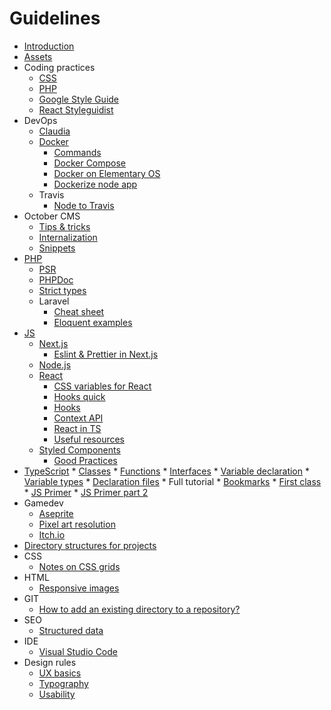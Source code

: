 # Guidelines

* [Introduction](README.md)
* [Assets](assets/README.md)
* Coding practices
    * [CSS](coding-practices/css.md)
    * [PHP](coding-practices/php.md)
    * [Google Style Guide](coding-practices/google-style-guide.md)
    * [React Styleguidist](coding-practices/react-styleguidist.md)
* DevOps
    * [Claudia](devops/claudia/README.md)
    * [Docker](devops/docker/README.md)
        * [Commands](devops/docker/commands.md)
        * [Docker Compose](devops/docker/docker-compose.md)
        * [Docker on Elementary OS](devops/docker/docker-on-elementary.md)
        * [Dockerize node app](devops/docker/dockerize-node-app.md)
    * Travis
        * [Node to Travis](devops/travis/node-to-aws.md)
* October CMS
    * [Tips & tricks](october-cms/README.md)
    * [Internalization](october-cms/l18n.md)
    * [Snippets](october-cms/snippets.md)
* [PHP](php/README.md)
    * [PSR](php/PSR.md)
    * [PHPDoc](php/PHPDoc.md)
    * [Strict types](php/strict-types.md)
    * Laravel
        * [Cheat sheet](php/laravel/README.md)
        * [Eloquent examples](php/laravel/eloquent.md)
* [JS](js/README.md)
    * [Next.js](js/Next.js/README.md)
        * [Eslint & Prettier in Next.js](js/Next.js/eslint-and-prettier.md)
    * [Node.js](js/Node.js/README.md)
    * [React](js/React/README.md)
        * [CSS variables for React](js/React/css-variables-for-react.md)
        * [Hooks quick](js/React/hooks-quick.md)
        * [Hooks](js/React/hooks.md)
        * [Context API](js/React/react-context-api.md)
        * [React in TS](js/React/react-in-ts.md)
        * [Useful resources](js/React/useful-resources.md)
    * [Styled Components](js/styled-components/README.md)
        * [Good Practices](js/styled-components/good-practices.md)
* [TypeScript](type-script/README.md) 
        * [Classes](type-script/classes.md)
        * [Functions](type-script/functions.md)
        * [Interfaces](type-script/interfaces.md)
        * [Variable declaration](type-script/variable-declaration.md)
        * [Variable types](/type-script/variable-types.md)
        * [Declaration files](type-script/declaration-files.md)
        * Full tutorial 
            * [Bookmarks](type-script/full-tutorial/BOOKMARKS.md)
            * [First class](type-script/full-tutorial/001-first-class.md)
            * [JS Primer](type-script/full-tutorial/002-js-primer.md)
            * [JS Primer part 2](ype-script/full-tutorial/003-js-primer-2.md)
* Gamedev
    * [Aseprite](gamedev/graphics/aseprite.md)
    * [Pixel art resolution](pixel-art-resolution.md)
    * [Itch.io](gamedev/itch.io/README.md)
* [Directory structures for projects](directory-structures/README.md)
* CSS
    * [Notes on CSS grids](css/notes-on-grids.md)
* HTML
    * [Responsive images](html/responsive-images.md)
* GIT
    * [How to add an existing directory to a repository?](git/existing-directory.md)
* SEO
    * [Structured data](seo/structured-data.md)
* IDE
    * [Visual Studio Code](tools/visual-studio-tips.md)
* Design rules
    * [UX basics](design-rules/ux.md)
    * [Typography](design-rules/typography.md)
    * [Usability](design-rules/ux/usability.md)